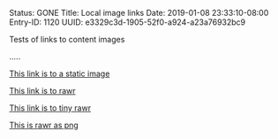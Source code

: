Status: GONE
Title: Local image links
Date: 2019-01-08 23:33:10-08:00
Entry-ID: 1120
UUID: e3329c3d-1905-52f0-a924-a23a76932bc9

Tests of links to content images

.....

[This link is to a static image](@images/IMG_0377.jpg)

[This link is to rawr](rawr.jpg)

[This link is to tiny rawr](rawr.jpg{96} "so smol")

[This is rawr as png](rawr.jpg{format="png"})
